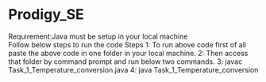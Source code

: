 # Prodigy_SE
Requirement:Java must be setup in your local machine  
Follow below steps to run the code 
Steps
1: To run above code first of all paste the above code in one folder in your local machine.
2: Then access that folder by command prompt and run below two commands.
3: javac Task_1_Temperature_conversion.java
4: java Task_1_Temperature_conversion


